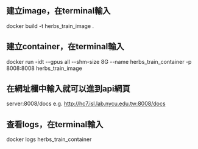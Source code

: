 ## 建立image，在terminal輸入
docker build -t herbs_train_image .

## 建立container，在terminal輸入
docker run -idt --gpus all --shm-size 8G --name herbs_train_container -p 8008:8008 herbs_train_image

## 在網址欄中輸入就可以進到api網頁
server:8008/docs
e.g. http://hc7.isl.lab.nycu.edu.tw:8008/docs

## 查看logs，在terminal輸入
docker logs  herbs_train_container